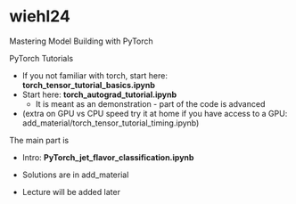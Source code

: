 # wiehl24
Mastering Model Building with PyTorch

PyTorch Tutorials

* If you not familiar with torch, start here: **torch_tensor_tutorial_basics.ipynb**
* Start here: **torch_autograd_tutorial.ipynb**
  * It is meant as an demonstration - part of the code is advanced
* (extra on GPU vs CPU speed try it at home if you have access to a GPU: add_material/torch_tensor_tutorial_timing.ipynb)

The main part is
* Intro: **PyTorch_jet_flavor_classification.ipynb**
* Solutions are in add_material

* Lecture will be added later
